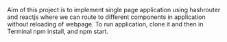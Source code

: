 Aim of this project is to implement single page application using hashrouter and reactjs where we can route to different components in application without reloading of webpage.
To run application, clone it and then in Terminal npm install, and npm start.
